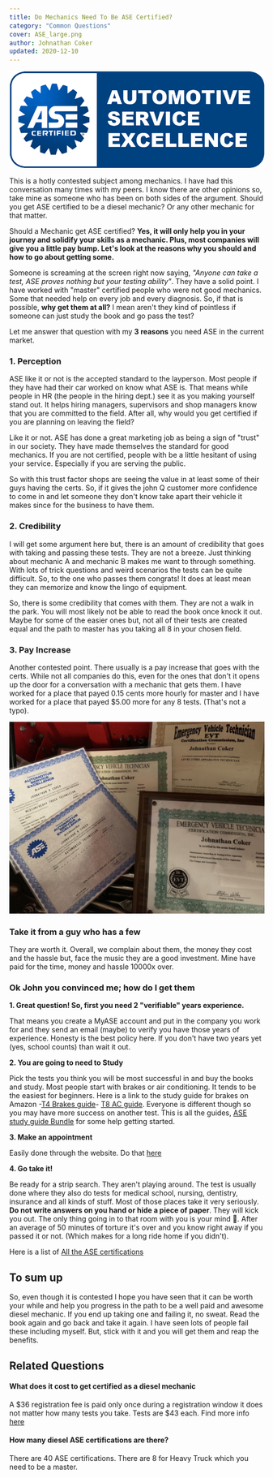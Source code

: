 ```yaml
---
title: Do Mechanics Need To Be ASE Certified?
category: "Common Questions"
cover: ASE_large.png
author: Johnathan Coker
updated: 2020-12-10
---
```


![test](./ASE_large.png)

This is a hotly contested subject among mechanics. I have had this conversation many times with my peers. I know there are other opinions so, take mine as someone who has been on both sides of the argument. Should you get ASE certified to be a diesel mechanic? Or any other mechanic for that matter.

Should a Mechanic get ASE certified? **Yes, it will only help you in your journey and solidify your skills as a mechanic. Plus, most companies will give you a little pay bump. Let's look at the reasons why you should and how to go about getting some.**

Someone is screaming at the screen right now saying, _"Anyone can take a test, ASE proves nothing but your testing ability"_. They have a solid point. I have worked with "master" certified people who were not good mechanics. Some that needed help on every job and every diagnosis. So, if that is possible, **why get them at all?** I mean aren't they kind of pointless if someone can just study the book and go pass the test?

Let me answer that question with my **3 reasons** you need ASE in the current market.

### 1. Perception

ASE like it or not is the accepted standard to the layperson. Most people if they have had their car worked on know what ASE is. That means while people in HR (the people in the hiring dept.) see it as you making yourself stand out. It helps hiring managers, supervisors and shop managers know that you are committed to the field. After all, why would you get certified if you are planning on leaving the field?

Like it or not. ASE has done a great marketing job as being a sign of "trust" in our society. They have made themselves the standard for good mechanics. If you are not certified, people with be a little hesitant of using your service. Especially if you are serving the public.

So with this trust factor shops are seeing the value in at least some of their guys having the certs. So, if it gives the john Q customer more confidence to come in and let someone they don't know take apart their vehicle it makes since for the business to have them.

### 2. Credibility

I will get some argument here but, there is an amount of credibility that goes with taking and passing these tests. They are not a breeze. Just thinking about mechanic A and mechanic B makes me want to through something. With lots of trick questions and weird scenarios the tests can be quite difficult. So, to the one who passes them congrats! It does at least mean they can memorize and know the lingo of equipment.

So, there is some credibility that comes with them. They are not a walk in the park. You will most likely not be able to read the book once knock it out. Maybe for some of the easier ones but, not all of their tests are created equal and the path to master has you taking all 8 in your chosen field.

### 3. Pay Increase

Another contested point. There usually is a pay increase that goes with the certs. While not all companies do this, even for the ones that don't it opens up the door for a conversation with a mechanic that gets them. I have worked for a place that payed 0.15 cents more hourly for master and I have worked for a place that payed \$5.00 more for any 8 tests. (That's not a typo).

![certs](./bK4QowI7TwC5FK4qnGPbvQ_thumb_1.jpg)

### Take it from a guy who has a few

They are worth it. Overall, we complain about them, the money they cost and the hassle but, face the music they are a good investment. Mine have paid for the time, money and hassle 10000x over.

### Ok John you convinced me; how do I get them

**1. Great question! So, first you need 2 "verifiable" years experience.**

That means you create a MyASE account and put in the company you work for and they send an email (maybe) to verify you have those years of experience. Honesty is the best policy here. If you don't have two years yet (yes, school counts) than wait it out.

**2. You are going to need to Study**

Pick the tests you think you will be most successful in and buy the books and study. Most people start with brakes or air conditioning. It tends to be the easiest for beginners. Here is a link to the study guide for brakes on Amazon -[T4 Brakes guide](https://amzn.to/32cYgaT)- [T8 AC guide](https://amzn.to/2NEIJvd). Everyone is different though so you may have more success on another test. This is all the guides, [ASE study guide Bundle](https://amzn.to/36t6rmH) for some help getting started.

**3. Make an appointment**

Easily done through the website. Do that [here](https://www.ase.com/Tests/ASE-Certification-Tests/Register-Now.aspx)

**4. Go take it!**

Be ready for a strip search. They aren't playing around. The test is usually done where they also do tests for medical school, nursing, dentistry, insurance and all kinds of stuff. Most of those places take it very seriously. **Do not write answers on you hand or hide a piece of paper**. They will kick you out. The only thing going in to that room with you is your mind 🧠. After an average of 50 minutes of torture it's over and you know right away if you passed it or not. (Which makes for a long ride home if you didn't).

Here is a list of [All the ASE certifications](https://www.ase.com/About-ASE/Statistics.aspx)

## To sum up

So, even though it is contested I hope you have seen that it can be worth your while and help you progress in the path to be a well paid and awesome diesel mechanic. If you end up taking one and failing it, no sweat. Read the book again and go back and take it again. I have seen lots of people fail these including myself. But, stick with it and you will get them and reap the benefits.

## Related Questions

#### What does it cost to get certified as a diesel mechanic

A $36 registration fee is paid only once during a registration window it does not matter how many tests you take. Tests are $43 each. Find more info [here](https://www.ase.com/Tests/ASE-Certification-Tests/Register-Now.aspx)

#### How many diesel ASE certifications are there?

There are 40 ASE certifications. There are 8 for Heavy Truck which you need to be a master.
